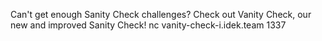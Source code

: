 Can't get enough Sanity Check challenges? Check out Vanity Check, our new and improved Sanity Check!
nc vanity-check-i.idek.team 1337

